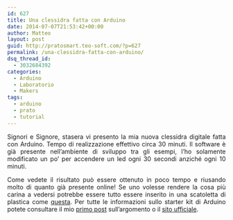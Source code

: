 ```yaml
---
id: 627
title: Una clessidra fatta con Arduino
date: 2014-07-07T21:53:42+00:00
author: Matteo
layout: post
guid: http://pratosmart.teo-soft.com/?p=627
permalink: /una-clessidra-fatta-con-arduino/
dsq_thread_id:
  - 3032684392
categories:
  - Arduino
  - Laboratorio
  - Makers
tags:
  - arduino
  - prato
  - tutorial
---
```

<p style="text-align: justify;">
  Signori e Signore, stasera vi presento la mia nuova clessidra digitale fatta con Arduino. Tempo di realizzazione effettivo circa 30 minuti. Il software è già presente nell&#8217;ambiente di sviluppo tra gli esempi, l&#8217;ho solamente modificato un po&#8217; per accendere un led ogni 30 secondi anziché ogni 10 minuti.
</p>

<p style="text-align: justify;">
  Come vedete il risultato può essere ottenuto in poco tempo e riusando molto di quanto già presente online! Se uno volesse rendere la cosa più carina a vedersi potrebbe essere tutto essere inserito in una scatoletta di plastica come <a href="http://store.arduino.cc/index.php?main_page=product_info&cPath=46&products_id=79&language=it" target="_blank">questa</a>. Per tutte le informazioni sullo starter kit di Arduino potete consultare il mio <a title="Cosa c’è dentro un Arduino Starter Kit?" href="http://pratosmart.teo-soft.com/cosa-ce-dentro-un-arduino-starter-kit/" target="_blank">primo post</a> sull&#8217;argomento o il <a href="http://store.arduino.cc/index.php?main_page=product_info&cPath=2&language=it&products_id=322" target="_blank">sito ufficiale</a>.
</p>

<p style="text-align: justify;">
  <p>
  </p>